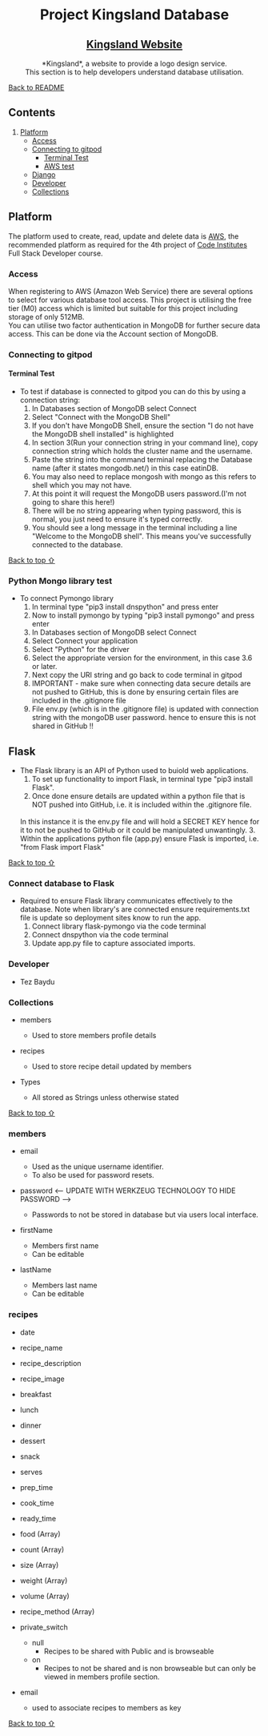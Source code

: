 <h1 align="center" id = "database-introduction">
     Project Kingsland Database
</h1>

<h2 align="center">
    <a href=""target="_blank">Kingsland Website</a>
</h2>

<div align="center">
*Kingsland*, a website to provide a logo design service. <br>
This section is to help developers understand database utilisation.
</div>

[Back to README](README.md)

## Contents
1. [Platform](#Platform)
    - [Access](#Access)
    - [Connecting to gitpod](#Connecting-to-gitpod)
        * [Terminal Test](#Terminal-Test)
        * [AWS test]()
    - [Django](#Django)
    - [Developer](#Developer)
    - [Collections](#collections)


## Platform
The platform used to create, read, update and delete data is [AWS](https://aws.amazon.com/), the recommended platform as required for the 4th project of [Code Institutes](https://codeinstitute.net/) Full Stack Developer course.

### Access
When registering to AWS (Amazon Web Service) there are several options to select for various database tool access. This project is utilising the free tier (M0) access which is limited but suitable for this project including storage of only 512MB.
<br>
You can utilise two factor authentication in MongoDB for further secure data access. This can be done via the Account section of MongoDB.

### Connecting to gitpod

#### Terminal Test
- To test if database is connected to gitpod you can do this by using a connection string:
    1. In Databases section of MongoDB select Connect
    2. Select "Connect with the MongoDB Shell"
    3. If you don't have MongoDB Shell, ensure the section "I do not have the MongoDB shell installed" is highlighted
    4. In section 3(Run your connection string in your command line), copy  connection string which holds the cluster name and the username.
    5. Paste the string into the command terminal replacing the Database name (after it states mongodb.net/) in this case eatinDB.
    6. You may also need to replace mongosh with mongo as this refers to shell which you may not have.
    7. At this point it will request the MongoDB users password.(I'm not going to share this here!)
    8. There will be no string appearing when typing password, this is normal, you just need to ensure it's typed correctly.
    9. You should see a long message in the terminal including a line "Welcome to the MongoDB shell". This means you've successfully connected to the database.

[Back to top ⇧](#database-introduction)

### Python Mongo library test
- To connect Pymongo library
    1. In terminal type "pip3 install dnspython" and press enter
    2. Now to install pymongo by typing "pip3 install pymongo" and press enter
    3. In Databases section of MongoDB select Connect
    4. Select Connect your application
    5. Select "Python" for the driver
    6. Select the appropriate version for the environment, in this case 3.6 or later.
    7. Next copy the URI string and go back to code terminal in gitpod
    8. IMPORTANT - make sure when connecting data secure details are not pushed to GitHub, this is done by ensuring certain files are included in the .gitignore file
    9. File env.py (which is in the .gitignore file) is updated with connection string with the mongoDB user password. hence to ensure this is not shared in GitHub !!

## Flask
- The Flask library is an API of Python used to buiold web applications. 
    1. To set up functionality to import Flask, in terminal type "pip3 install Flask".
    2. Once done ensure details are updated within a python file that is NOT pushed into GitHub, i.e. it is included within the .gitignore file.
    <br>
    In this instance it is the env.py file and will hold a SECRET KEY hence for it to not be pushed to GitHub or it could be manipulated unwantingly.
    3. Within the applications python file (app.py) ensure Flask is imported, i.e. "from Flask import Flask"

[Back to top ⇧](#database-introduction)

### Connect database to Flask
- Required to ensure Flask library communicates effectively to the database. Note when library's are connected ensure requirements.txt file is update so deployment sites know to run the app.
    1. Connect library flask-pymongo via the code terminal
    2. Connect dnspython via the code terminal
    3. Update app.py file to capture associated imports.

### Developer
- Tez Baydu

### Collections
- members
    * Used to store members profile details

- recipes
    * Used to store recipe detail updated by members

- Types
    * All stored as Strings unless otherwise stated

[Back to top ⇧](#database-introduction)

### members
- email
    * Used as the unique username identifier.
    * To also be used for password resets.

- password <-- UPDATE WITH WERKZEUG TECHNOLOGY TO HIDE PASSWORD -->
    * Passwords to not be stored in database but via users local interface.

- firstName
    * Members first name
    * Can be editable

- lastName
    * Members last name
    * Can be editable

### recipes
- date
- recipe_name
- recipe_description
- recipe_image
- breakfast
- lunch
- dinner
- dessert
- snack
- serves
- prep_time
- cook_time
- ready_time
- food (Array)
- count (Array)
- size (Array)
- weight (Array)
- volume (Array)
- recipe_method (Array)
- private_switch
    * null
        * Recipes to be shared with Public and is browseable
    * on
        * Recipes to not be shared and is non browseable but can only be viewed in members profile section.

- email
    * used to associate recipes to members as key

[Back to top ⇧](#database-introduction)

